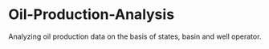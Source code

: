 # Oil-Production-Analysis
Analyzing oil production data on the basis of states, basin and well operator.
